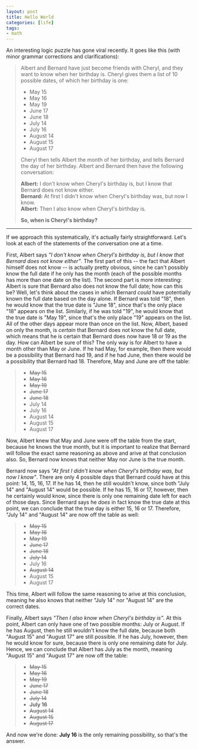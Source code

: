 ```yaml
---
layout: post
title: Hello World
categories: [life]
tags:
- math
---
```


An interesting logic puzzle has gone viral recently. It goes like this (with minor grammar corrections and clarifications):

> Albert and Bernard have just become friends with Cheryl, and they want to know when her birthday is. Cheryl gives them a list of 10 possible dates, of which her birthday is one:
>
> - May 15
> - May 16
> - May 19
> - June 17
> - June 18
> - July 14
> - July 16
> - August 14
> - August 15
> - August 17
>
> Cheryl then tells Albert the month of her birthday, and tells Bernard the day of her birthday. Albert and Bernard then have the following conversation:
>
> **Albert:** I don't know when Cheryl's birthday is, but I know that Bernard does not know either. <br />
> **Bernard:** At first I didn't know when Cheryl's birthday was, but now I know. <br />
> **Albert:** Then I also know when Cheryl's birthday is.
>
> **So, when is Cheryl's birthday?**

---

If we approach this systematically, it's actually fairly straightforward. Let's look at each of the statements of the conversation one at a time.

First, Albert says *"I don't know when Cheryl's birthday is, but I know that Bernard does not know either"*. The first part of this -- the fact that Albert himself does not know -- is actually pretty obvious, since he can't possibly know the full date if he only has the month (each of the possible months has more than one date on the list). The second part is more interesting: Albert is sure that Bernard also does not know the full date; how can this be? Well, let's think about the cases in which Bernard *could* have potentially known the full date based on the day alone. If Bernard was told "18", then he would know that the true date is "June 18", since that's the only place "18" appears on the list. Similarly, if he was told "19", he would know that the true date is "May 19", since that's the only place "19" appears on the list. All of the other days appear more than once on the list. Now, Albert, based on only the month, is *certain* that Bernard does not know the full date, which means that he is certain that Bernard does now have 18 or 19 as the day. How can Albert be sure of this? The only way is for Albert to have a month other than May or June. If he had May, for example, then there would be a possibility that Bernard had 19, and if he had June, then there would be a possibility that Bernard had 18. Therefore, May and June are off the table:

> - <s>May 15</s>
> - <s>May 16</s>
> - <s>May 19</s>
> - <s>June 17</s>
> - <s>June 18</s>
> - July 14
> - July 16
> - August 14
> - August 15
> - August 17

Now, Albert knew that May and June were off the table from the start, because he knows the true month, but it is important to realize that Bernard will follow the exact same reasoning as above and arive at that conclusion also. So, Bernard now knows that neither May nor June is the true month.

Bernard now says *"At first I didn't know when Cheryl's birthday was, but now I know"*. There are only 4 possible days that Bernard could have at this point: 14, 15, 16, 17. If he has 14, then he still wouldn't know, since both "July 14" and "August 14" would be possible. If he has 15, 16 or 17, however, then he certainly would know, since there is only one remaining date left for each of those days. Since Bernard says he *does* in fact know the true date at this point, we can conclude that the true day is either 15, 16 or 17. Therefore, "July 14" and "August 14" are now off the table as well:

> - <s>May 15</s>
> - <s>May 16</s>
> - <s>May 19</s>
> - <s>June 17</s>
> - <s>June 18</s>
> - <s>July 14</s>
> - July 16
> - <s>August 14</s>
> - August 15
> - August 17

This time, Albert will follow the same reasoning to arive at this conclusion, meaning he also knows that neither "July 14" nor "August 14" are the correct dates.

Finally, Albert says *"Then I also know when Cheryl's birthday is"*. At this point, Albert can only have one of two possible months: July or August. If he has August, then he still wouldn't know the full date, because both "August 15" and "August 17" are still possible. If he has July, however, then he would know for sure, because there is only one remaining date for July. Hence, we can conclude that Albert has July as the month, meaning "August 15" and "August 17" are now off the table:

> - <s>May 15</s>
> - <s>May 16</s>
> - <s>May 19</s>
> - <s>June 17</s>
> - <s>June 18</s>
> - <s>July 14</s>
> - **July 16**
> - <s>August 14</s>
> - <s>August 15</s>
> - <s>August 17</s>

And now we're done: **July 16** is the only remaining possibility, so that's the answer.
